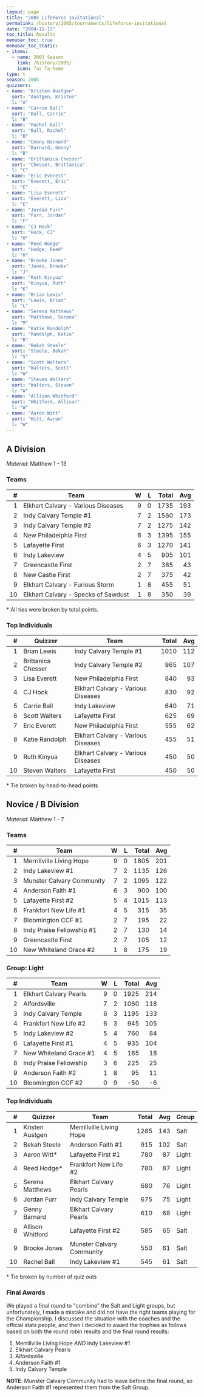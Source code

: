 ```yaml
---
layout: page
title: "2005 LifeForce Invitational"
permalink: /history/2005/tournaments/lifeforce-invitational
date: "2004-11-13"
toc_title: Results
menubar_toc: true
menubar_toc_static:
- items:
  - name: 2005 Season
    link: /history/2005/
    icon: fas fa-home
type: t
season: 2005
quizzers:
- name: "Kristen Austgen"
  sort: "Austgen, Kristen"
  l: "A"
- name: "Carrie Ball"
  sort: "Ball, Carrie"
  l: "B"
- name: "Rachel Ball"
  sort: "Ball, Rachel"
  l: "B"
- name: "Genny Barnard"
  sort: "Barnard, Genny"
  l: "B"
- name: "Brittanica Chesser"
  sort: "Chesser, Brittanica"
  l: "C"
- name: "Eric Everett"
  sort: "Everett, Eric"
  l: "E"
- name: "Lisa Everett"
  sort: "Everett, Lisa"
  l: "E"
- name: "Jordan Furr"
  sort: "Furr, Jordan"
  l: "F"
- name: "CJ Hock"
  sort: "Hock, CJ"
  l: "H"
- name: "Reed Hodge"
  sort: "Hodge, Reed"
  l: "H"
- name: "Brooke Jones"
  sort: "Jones, Brooke"
  l: "J"
- name: "Ruth Kinyua"
  sort: "Kinyua, Ruth"
  l: "K"
- name: "Brian Lewis"
  sort: "Lewis, Brian"
  l: "L"
- name: "Serena Matthews"
  sort: "Matthews, Serena"
  l: "M"
- name: "Katie Randolph"
  sort: "Randolph, Katie"
  l: "R"
- name: "Bekah Steele"
  sort: "Steele, Bekah"
  l: "S"
- name: "Scott Walters"
  sort: "Walters, Scott"
  l: "W"
- name: "Steven Walters"
  sort: "Walters, Steven"
  l: "W"
- name: "Allison Whitford"
  sort: "Whitford, Allison"
  l: "W"
- name: "Aaron Witt"
  sort: "Witt, Aaron"
  l: "W"
---
```


## A Division

*Material*: Matthew 1 - 13

### Teams

|    # | Team                                |    W |    L | Total |  Avg |
| ---: | ----------------------------------- | ---: | ---: | ----: | ---: |
|    1 | Elkhart Calvary - Various Diseases  |    9 |    0 |  1735 |  193 |
|    2 | Indy Calvary Temple #1              |    7 |    2 |  1560 |  173 |
|    3 | Indy Calvary Temple #2              |    7 |    2 |  1275 |  142 |
|    4 | New Philadelphia First              |    6 |    3 |  1395 |  155 |
|    5 | Lafayette First                     |    6 |    3 |  1270 |  141 |
|    6 | Indy Lakeview                       |    4 |    5 |   905 |  101 |
|    7 | Greencastle First                   |    2 |    7 |   385 |   43 |
|    8 | New Castle First                    |    2 |    7 |   375 |   42 |
|    9 | Elkhart Calvary - Furious Storm     |    1 |    8 |   455 |   51 |
|   10 | Elkhart Calvary - Specks of Sawdust |    1 |    8 |   350 |   39 |

\* All ties were broken by total points.

### Top Individuals

|    # | Quizzer            | Team                               | Total |  Avg |
| ---: | ------------------ | ---------------------------------- | ----: | ---: |
|    1 | Brian Lewis        | Indy Calvary Temple #1             |  1010 |  112 |
|    2 | Brittanica Chesser | Indy Calvary Temple #2             |   965 |  107 |
|    3 | Lisa Everett       | New Philadelphia First             |   840 |   93 |
|    4 | CJ Hock            | Elkhart Calvary - Various Diseases |   830 |   92 |
|    5 | Carrie Ball        | Indy Lakeview                      |   640 |   71 |
|    6 | Scott Walters      | Lafayette First                    |   625 |   69 |
|    7 | Eric Everett       | New Philadelphia First             |   555 |   62 |
|    8 | Katie Randolph     | Elkhart Calvary - Various Diseases |   455 |   51 |
|    9 | Ruth Kinyua        | Elkhart Calvary - Various Diseases |   450 |   50 |
|   10 | Steven Walters     | Lafayette First                    |   450 |   50 |

\* Tie broken by head-to-head points

## Novice / B Division

*Material*: Matthew 1 - 7

### Teams

|    # | Team                      |    W |    L | Total |  Avg |
| ---: | ------------------------- | ---: | ---: | ----: | ---: |
|    1 | Merrillville Living Hope  |    9 |    0 |  1805 |  201 |
|    2 | Indy Lakeview #1          |    7 |    2 |  1135 |  126 |
|    3 | Munster Calvary Community |    7 |    2 |  1095 |  122 |
|    4 | Anderson Faith #1         |    6 |    3 |   900 |  100 |
|    5 | Lafayette First #2        |    5 |    4 |  1015 |  113 |
|    6 | Frankfort New Life #1     |    4 |    5 |   315 |   35 |
|    7 | Bloomington CCF #1        |    2 |    7 |   195 |   22 |
|    8 | Indy Praise Fellowship #1 |    2 |    7 |   130 |   14 |
|    9 | Greencastle First         |    2 |    7 |   105 |   12 |
|   10 | New Whiteland Grace #2    |    1 |    8 |   175 |   19 |

### Group: Light

|    # | Team                   |    W |    L | Total |  Avg |
| ---: | ---------------------- | ---: | ---: | ----: | ---: |
|    1 | Elkhart Calvary Pearls |    9 |    0 |  1925 |  214 |
|    2 | Alfordsville           |    7 |    2 |  1060 |  118 |
|    3 | Indy Calvary Temple    |    6 |    3 |  1195 |  133 |
|    4 | Frankfort New Life #2  |    6 |    3 |   945 |  105 |
|    5 | Indy Lakeview #2       |    5 |    4 |   760 |   84 |
|    6 | Lafayette First #1     |    4 |    5 |   935 |  104 |
|    7 | New Whiteland Grace #1 |    4 |    5 |   165 |   18 |
|    8 | Indy Praise Fellowship |    3 |    6 |   225 |   25 |
|    9 | Anderson Faith #2      |    1 |    8 |    95 |   11 |
|   10 | Bloomington CCF #2     |    0 |    9 |   -50 |   -6 |

### Top Individuals

|    # | Quizzer          | Team                      | Total |  Avg | Group |
| ---: | ---------------- | ------------------------- | ----: | ---: | ----- |
|    1 | Kristen Austgen  | Merrillville Living Hope  |  1285 |  143 | Salt  |
|    2 | Bekah Steele     | Anderson Faith #1         |   915 |  102 | Salt  |
|    3 | Aaron Witt*      | Lafayette First #1        |   780 |   87 | Light |
|    4 | Reed Hodge*      | Frankfort New Life #2     |   780 |   87 | Light |
|    5 | Serena Matthews  | Elkhart Calvary Pearls    |   680 |   76 | Light |
|    6 | Jordan Furr      | Indy Calvary Temple       |   675 |   75 | Light |
|    7 | Genny Barnard    | Elkhart Calvary Pearls    |   610 |   68 | Light |
|    8 | Allison Whitford | Lafayette First #2        |   585 |   65 | Salt  |
|    9 | Brooke Jones     | Munster Calvary Community |   550 |   61 | Salt  |
|   10 | Rachel Ball      | Indy Lakeview #1          |   545 |   61 | Salt  |

\* Tie broken by number of quiz outs

### Final Awards

We played a final round to "combine" the Salt and Light groups, but unfortunately,
I made a mistake and did not have the right teams playing for the Championship.  I
discussed the situation with the coaches and the official stats people, and then I
decided to award the trophies as follows based on both the round robin results and
the final round results:

1. Merrillville Living Hope *AND* Indy Lakeview #1
2. Elkhart Calvary Pearls
3. Alfordsville
4. Anderson Faith #1
5. Indy Calvary Temple

**NOTE**: Munster Calvary Community had to leave before the final round, so Anderson
Faith #1 represented them from the Salt Group.
